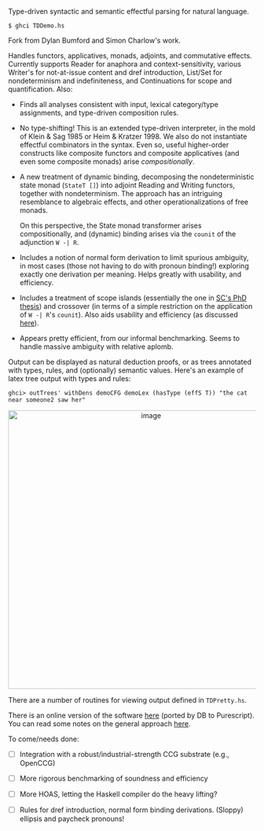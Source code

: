 Type-driven syntactic and semantic effectful parsing for natural language.

```
$ ghci TDDemo.hs
```

Fork from Dylan Bumford and Simon Charlow's work.

Handles functors, applicatives, monads, adjoints, and commutative effects.
Currently supports Reader for anaphora and context-sensitivity, various
Writer's for not-at-issue content and dref introduction, List/Set for
nondeterminism and indefiniteness, and Continuations for scope and
quantification. Also:

- Finds all analyses consistent with input, lexical category/type assignments,
  and type-driven composition rules.

- No type-shifting! This is an extended type-driven interpreter, in the mold
  of Klein & Sag 1985 or Heim & Kratzer 1998. We also do not instantiate
  effectful combinators in the syntax. Even so, useful higher-order constructs
  like composite functors and composite applicatives (and even some composite
  monads) arise _compositionally_.

- A new treatment of dynamic binding, decomposing the nondeterministic state
  monad (`StateT []`) into adjoint Reading and Writing functors, together with
  nondeterminism. The approach has an intriguing resemblance to algebraic
  effects, and other operationalizations of free monads.

  On this perspective, the State monad transformer arises compositionally,
  and (dynamic) binding arises via the `counit` of the adjunction `W -| R`.

- Includes a notion of normal form derivation to limit spurious ambiguity, in
  most cases (those not having to do with pronoun binding!) exploring exactly
  one derivation per meaning. Helps greatly with usability, and efficiency.

- Includes a treatment of scope islands (essentially the one in [SC's PhD
  thesis](https://semanticsarchive.net/Archive/2JmMWRjY/)) and crossover (in
  terms of a simple restriction on the application of `W -| R`'s `counit`).
  Also aids usability and efficiency (as discussed
  [here](https://aclanthology.org/W17-6208/)).

- Appears pretty efficient, from our informal benchmarking. Seems to handle
  massive ambiguity with relative aplomb.

Output can be displayed as natural deduction proofs, or as trees annotated
with types, rules, and (optionally) semantic values. Here's an example of
latex tree output with types and rules:

```
ghci> outTrees' withDens demoCFG demoLex (hasType (effS T)) "the cat near someone2 saw her"
```

<p align="center">
<img width="566" alt="image" src="https://user-images.githubusercontent.com/1175004/191125629-012ebf1b-299d-4338-852d-a8a8e62e63e5.png">
</p>

There are a number of routines for viewing output defined in
`TDPretty.hs`.

There is an online version of the software
[here](https://schar.github.io/TDParse) (ported by DB to Purescript). You can
read some notes on the general approach
[here](https://simoncharlow.com/esslli/).

To come/needs done:

- [ ] Integration with a robust/industrial-strength CCG substrate (e.g.,
  OpenCCG)

- [ ] More rigorous benchmarking of soundness and efficiency

- [ ] More HOAS, letting the Haskell compiler do the heavy lifting?

- [ ] Rules for dref introduction, normal form binding derivations. (Sloppy)
  ellipsis and paycheck pronouns!

